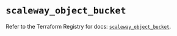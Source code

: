 # `scaleway_object_bucket`

Refer to the Terraform Registry for docs: [`scaleway_object_bucket`](https://registry.terraform.io/providers/scaleway/scaleway/2.53.0/docs/resources/object_bucket).
